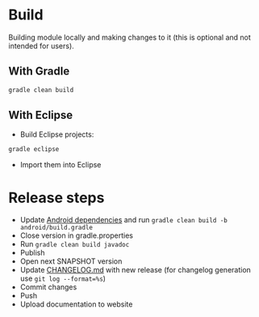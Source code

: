 # Build

Building module locally and making changes to it (this is optional and not intended for users).

## With Gradle

``` bash
gradle clean build
```

## With Eclipse

- Build Eclipse projects:

``` bash
gradle eclipse
```

- Import them into Eclipse

# Release steps

- Update [Android dependencies](android/gradle.properties) and run `gradle clean build -b android/build.gradle`
- Close version in gradle.properties
- Run `gradle clean build javadoc`
- Publish
- Open next SNAPSHOT version
- Update [CHANGELOG.md](jrosservices/release/CHANGELOG.md) with new release (for changelog generation use `git log --format=%s`)
- Commit changes
- Push
- Upload documentation to website
